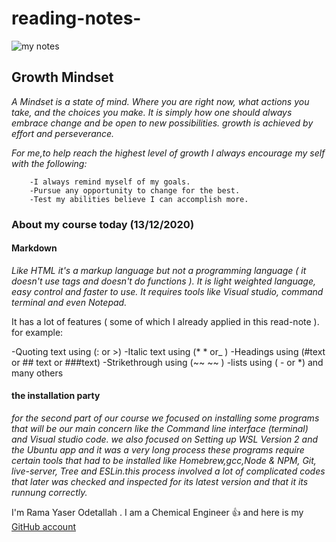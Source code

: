 # reading-notes-

![my notes](/2wCEAAkGBw0NDQ0NDQ0NDg4NDg0ODg4ODRAODQ8NFREWGBURFRMYHSghGBolGxkVJDEtJSktLi4uFx8zRDYtNygtLjcBCgoKDg0OFxAQGi0lHh4tLSsvListKy0tLS0tLS4tLS0vKy0tKy0tLSsrLS0tLSsrLS0tLS0tLS0tLS0tLS0tK/)
## Growth Mindset 
   *A Mindset is a state of mind. Where you are right now, what actions you take, and the choices you make. It is simply how one should always embrace change and be open to new possibilities. growth is achieved by effort and perseverance.*
  
   *For me,to help reach the highest level of growth I always encourage my self with the following:*
   
        -I always remind myself of my goals. 
        -Pursue any opportunity to change for the best.
        -Test my abilities believe I can accomplish more.
   
 ### About my course today (13/12/2020) 
#### Markdown 
*Like HTML it's a markup language but not a programming language ( it doesn't use tags and doesn't do functions ). 
It is light weighted language, easy control and faster to use. 
It requires tools like Visual studio, command terminal and even Notepad.* 

It has a lot of features ( some of which I already applied in this read-note ).
for example:

-Quoting text
using (: or >)
-Italic text
using (* *  or_ )
-Headings
using 
(#text or ## text or ###text)
-Strikethrough 
using (~~ ~~ )
-lists 
using ( - or *) 
 and many others 
 
 #### the installation party 
 
  *for the second part of our course we focused on installing some programs that will be our main concern like the Command line interface (terminal)
  and Visual studio code. we also focused on Setting up WSL Version 2 and the Ubuntu app and it was a very long process 
  these programs require certain tools that had to be installed like Homebrew,gcc,Node & NPM, Git, live-server, Tree and ESLin.this process involved a lot of complicated codes that later was checked and inspected for its latest version and that it its runnung correctly.* 
  
 
 
 
 
 
 I'm Rama Yaser Odetallah . I am a Chemical Engineer :+1: 
 and here is my [GitHub account](https://github.com/ramayaser66)
 
 
 
